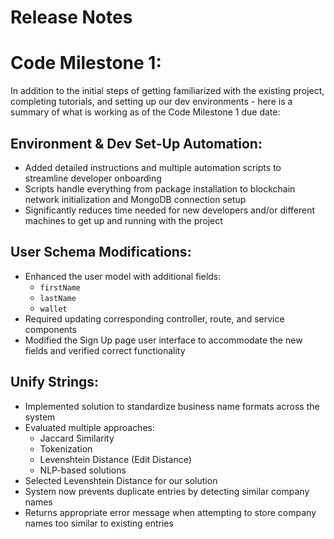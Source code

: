 # Release Notes
# Code Milestone 1:

In addition to the initial steps of getting familiarized with the existing project, completing tutorials, and setting up our dev environments - here is a summary of what is working as of the Code Milestone 1 due date:


## Environment & Dev Set-Up Automation:
- Added detailed instructions and multiple automation scripts to streamline developer onboarding
- Scripts handle everything from package installation to blockchain network initialization and MongoDB connection setup
- Significantly reduces time needed for new developers and/or different machines to get up and running with the project

## User Schema Modifications:
- Enhanced the user model with additional fields:
  - `firstName`
  - `lastName`
  - `wallet`
- Required updating corresponding controller, route, and service components
- Modified the Sign Up page user interface to accommodate the new fields and verified correct functionality


## Unify Strings:
- Implemented solution to standardize business name formats across the system
- Evaluated multiple approaches:
  - Jaccard Similarity
  - Tokenization
  - Levenshtein Distance (Edit Distance)
  - NLP-based solutions
- Selected Levenshtein Distance for our solution
- System now prevents duplicate entries by detecting similar company names
- Returns appropriate error message when attempting to store company names too similar to existing entries

